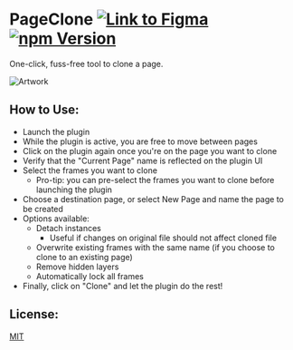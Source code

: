 # PageClone [![Link to Figma](https://badgen.net/badge/figma/@pageclone/purple)](https://www.figma.com/community/plugin/824942413886528676) [![npm Version](https://badgen.net/npm/v/figma-page-clone?icon=npm)](https://www.npmjs.com/package/figma-page-clone)

One-click, fuss-free tool to clone a page.

![Artwork](https://raw.githubusercontent.com/stevahnes/figma-plugins/master/packages/figma-page-clone/media/artwork.jpg)

## How to Use:

- Launch the plugin
- While the plugin is active, you are free to move between pages
- Click on the plugin again once you're on the page you want to clone
- Verify that the "Current Page" name is reflected on the plugin UI
- Select the frames you want to clone
  - Pro-tip: you can pre-select the frames you want to clone before launching the plugin
- Choose a destination page, or select New Page and name the page to be created
- Options available:
  - Detach instances
    - Useful if changes on original file should not affect cloned file
  - Overwrite existing frames with the same name (if you choose to clone to an existing page)
  - Remove hidden layers
  - Automatically lock all frames
- Finally, click on "Clone" and let the plugin do the rest!

## License:

[MIT](/LICENSE)
